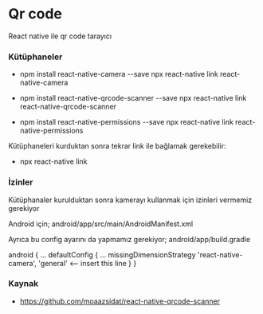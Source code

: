 # Qr code
 React native ile qr code tarayıcı

### Kütüphaneler
* npm install react-native-camera --save
  npx react-native link react-native-camera
  
* npm install react-native-qrcode-scanner --save
  npx react-native link react-native-qrcode-scanner
  
* npm install react-native-permissions --save
  npx react-native link react-native-permissions
  
Kütüphaneleri kurduktan sonra tekrar link ile bağlamak gerekebilir:
* npx react-native link


### İzinler
Kütüphanaler kurulduktan sonra kamerayı kullanmak için izinleri vermemiz gerekiyor

Android için;
android/app/src/main/AndroidManifest.xml
<uses-permission android:name="android.permission.VIBRATE"/>


Ayrıca bu config ayarını da yapmamız gerekiyor;
android/app/build.gradle

android {
  ...
  defaultConfig {
    ...
    missingDimensionStrategy 'react-native-camera', 'general' <-- insert this line
  }
}


### Kaynak
- https://github.com/moaazsidat/react-native-qrcode-scanner
